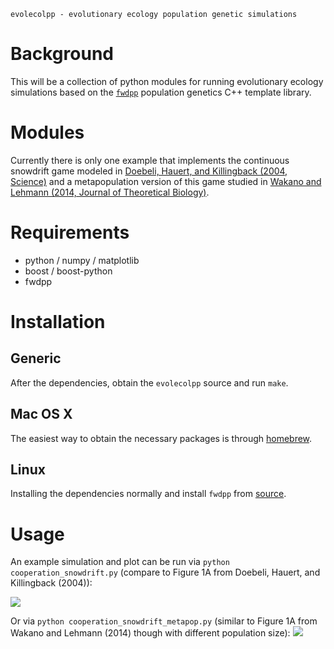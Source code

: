 
	evolecolpp - evolutionary ecology population genetic simulations 

# Background

This will be a collection of python modules for running evolutionary ecology simulations based on the [`fwdpp`](http://github.com/molpopgen/fwdpp) population genetics C++ template library.

# Modules

Currently there is only one example that implements the continuous snowdrift game modeled in [Doebeli, Hauert, and Killingback (2004, Science)](http://dx.doi.org/10.1126/science.1101456) and a metapopulation version of this game studied in [Wakano and Lehmann (2014, Journal of Theoretical Biology)](http://dx.doi.org/10.1016/j.jtbi.2014.02.036).

# Requirements

- python / numpy / matplotlib
- boost / boost-python
- fwdpp

# Installation

## Generic

After the dependencies, obtain the `evolecolpp` source and run `make`.

## Mac OS X

The easiest way to obtain the necessary packages is through [homebrew](http://github.com/Homebrew/homebrew).

## Linux

Installing the dependencies normally and install `fwdpp` from [source](http://github.com/molpopgen/fwdpp).

# Usage

An example simulation and plot can be run via `python cooperation_snowdrift.py` (compare to Figure 1A from Doebeli, Hauert, and Killingback (2004)):

![](https://raw.github.com/vancleve/evolecolpp/master/snowdrift_branching.png)

Or via `python cooperation_snowdrift_metapop.py` (similar to Figure 1A from Wakano and Lehmann (2014) though with different population size):
![](https://raw.github.com/vancleve/evolecolpp/master/snowdrift*branching*metapop.png)
